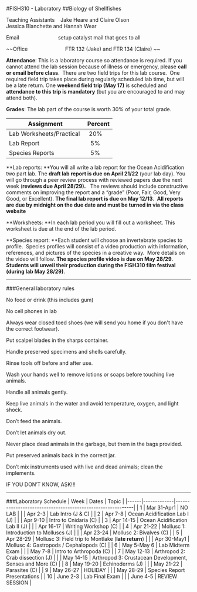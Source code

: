 #FISH310 - Laboratory
##Biology of Shellfishes




Teaching Assistants    Jake Heare and Claire Olson   
Jessica Blanchette and Hannah Wear

Email                           setup catalyst mail that goes to all


~~Office                          FTR 132 (Jake) and FTR 134 (Claire)
~~
 

**Attendance**: This is a laboratory course so attendance is required.
If you cannot attend the lab session because of illness or emergency,
please **call or email before class**.  There are two field trips for
this lab course.  One required field trip takes place during regularly
scheduled lab time, but will be a late return. One **weekend field
trip (May 17)** is scheduled and **attendance to this trip is
mandatory** (but you are encouraged to and may attend both).

**Grades**: The lab part of the course is worth 30% of your total grade.

|Assignment   | Percent     
|-------------|-------------
|Lab Worksheets/Practical | 20%
|Lab Report               |  5%
|Species Reports          |  5%


**Lab reports: **You will all write a lab report for the Ocean
Acidification two part lab. The **draft lab report is due on April
21/22** (your lab day). You will go through a peer review process with
reviewed papers due the next week (**reviews due April 28/29).**   The
reviews should include constructive comments on improving the report and
a “grade” (Poor, Fair, Good, Very Good, or Excellent). **The final lab
report is due on May 12/13**.  **All reports are due by midnight on the
due date and must be turned in via the class website**

**Worksheets: **In each lab period you will fill out a worksheet. This
worksheet is due at the end of the lab period.

**Species report: **Each student will choose an invertebrate species to
profile.  Species profiles will consist of a video production with information,
references, and pictures of the species in a creative way.  More details on 
the video will follow. **The species profile video is due on May
28/29.**  **Students will unveil their production during the FISH310 film festival (during lab May 28/29)**.  

---

###General laboratory rules

No food or drink (this includes gum)

No cell phones in lab

Always wear closed toed shoes (we will send you home if you don't have
the correct footwear).

Put scalpel blades in the sharps container.

Handle preserved specimens and shells carefully.

Rinse tools off before and after use.

Wash your hands well to remove lotions or soaps before touching live
animals.

Handle all animals gently.

Keep live animals in the water and avoid temperature, oxygen, and light
shock.

Don’t feed the animals.

Don’t let animals dry out.

Never place dead animals in the garbage, but them in the bags provided.

Put preserved animals back in the correct jar.

Don’t mix instruments used with live and dead animals; clean the
implements.

IF YOU DON’T KNOW, ASK!!!

---


###Laboratory Schedule
| Week | Dates       | Topic                                                      |
|------|-------------|------------------------------------------------------------|
| 1    | Mar 31-Apr1 | NO LAB                                                     |
|      | Apr 2-3     | Lab Intro (J & C)                                          |
| 2    | Apr 7-8     | Ocean Acidification Lab I (J)                              |
|      | Apr 9-10    | Intro to Cnidaria (C)                                      |
| 3    | Apr 14-15   | Ocean Acidification Lab II (J)                             |
|      | Apr 16-17   | Writing Workshop (C)                                       |
| 4    | Apr 21-22   | Mollusc 1: Introduction to Molluscs (J)                    |
|      | Apr 23-24   | Mollusc 2: Bivalves (C)                                    |
| 5    | Apr 28-29   | Mollusc 3: Field trip to Montlake (**late return**)        |
|      | Apr 30-May1 | Mollusc 4: Gastropods / Cephalopods (C)                    |
| 6    | May 5-May 6 | Lab Midterm Exam                                           |
|      | May 7-8     | Intro to  Arthropoda (C)                                   |
| 7    | May 12-13   | Arthropod 2: Crab dissection (J)                           |
|      | May 14-15   | Arthropod 3: Crustacean Development, Senses and More (C)   |
| 8    | May 19-20   | Echinoderms (J)                                            |
|      | May 21-22   | Parasites (C)                                              |
| 9    | May 26-27   | HOLIDAY                                                    |
|      | May 28-29   | Species Report Presentations                               |
| 10   | June 2-3    | Lab Final Exam                                             |
|      | June 4-5    | REVIEW SESSION                                             |